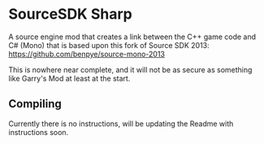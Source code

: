 # SourceSDK Sharp

A source engine mod that creates a link between the C++ game code and C# (Mono) that is based upon this fork of Source SDK 2013: https://github.com/benpye/source-mono-2013

This is nowhere near complete, and it will not be as secure as something like Garry's Mod at least at the start.

## Compiling

Currently there is no instructions, will be updating the Readme with instructions soon.